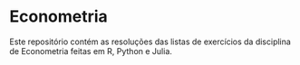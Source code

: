 # Econometria
Este repositório contém as resoluções das listas de exercícios da disciplina de Econometria feitas em R, Python e Julia.
